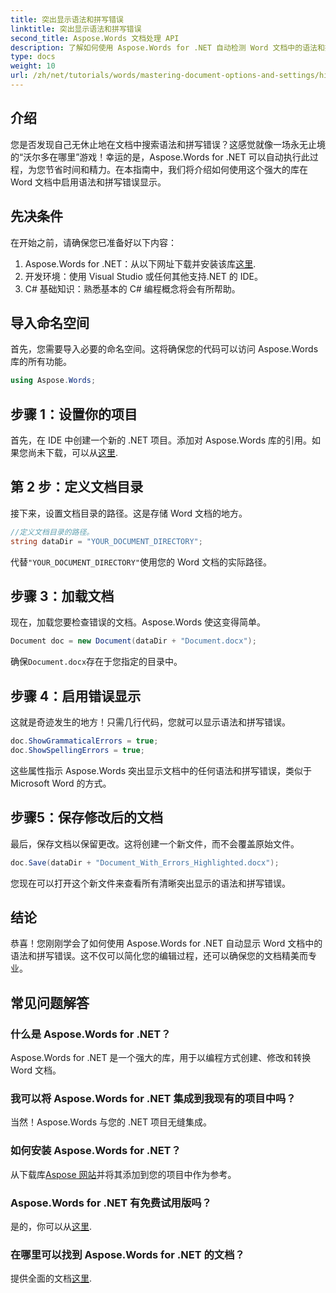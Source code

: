 ```yaml
---
title: 突出显示语法和拼写错误
linktitle: 突出显示语法和拼写错误
second_title: Aspose.Words 文档处理 API
description: 了解如何使用 Aspose.Words for .NET 自动检测 Word 文档中的语法和拼写错误。本分步指南。
type: docs
weight: 10
url: /zh/net/tutorials/words/mastering-document-options-and-settings/highlight-grammatical-and-spelling-errors/
---
```

## 介绍

您是否发现自己无休止地在文档中搜索语法和拼写错误？这感觉就像一场永无止境的“沃尔多在哪里”游戏！幸运的是，Aspose.Words for .NET 可以自动执行此过程，为您节省时间和精力。在本指南中，我们将介绍如何使用这个强大的库在 Word 文档中启用语法和拼写错误显示。

## 先决条件

在开始之前，请确保您已准备好以下内容：

1.  Aspose.Words for .NET：从以下网址下载并安装该库[这里](https://releases.aspose.com/words/net/).
2. 开发环境：使用 Visual Studio 或任何其他支持.NET 的 IDE。
3. C# 基础知识：熟悉基本的 C# 编程概念将会有所帮助。

## 导入命名空间

首先，您需要导入必要的命名空间。这将确保您的代码可以访问 Aspose.Words 库的所有功能。

```csharp
using Aspose.Words;
```

## 步骤 1：设置你的项目

首先，在 IDE 中创建一个新的 .NET 项目。添加对 Aspose.Words 库的引用。如果您尚未下载，可以从[这里](https://releases.aspose.com/words/net/).

## 第 2 步：定义文档目录

接下来，设置文档目录的路径。这是存储 Word 文档的地方。

```csharp
//定义文档目录的路径。
string dataDir = "YOUR_DOCUMENT_DIRECTORY";
```

代替`"YOUR_DOCUMENT_DIRECTORY"`使用您的 Word 文档的实际路径。

## 步骤 3：加载文档

现在，加载您要检查错误的文档。Aspose.Words 使这变得简单。

```csharp
Document doc = new Document(dataDir + "Document.docx");
```

确保`Document.docx`存在于您指定的目录中。

## 步骤 4：启用错误显示

这就是奇迹发生的地方！只需几行代码，您就可以显示语法和拼写错误。

```csharp
doc.ShowGrammaticalErrors = true;
doc.ShowSpellingErrors = true;
```

这些属性指示 Aspose.Words 突出显示文档中的任何语法和拼写错误，类似于 Microsoft Word 的方式。

## 步骤5：保存修改后的文档

最后，保存文档以保留更改。这将创建一个新文件，而不会覆盖原始文件。

```csharp
doc.Save(dataDir + "Document_With_Errors_Highlighted.docx");
```

您现在可以打开这个新文件来查看所有清晰突出显示的语法和拼写错误。

## 结论

恭喜！您刚刚学会了如何使用 Aspose.Words for .NET 自动显示 Word 文档中的语法和拼写错误。这不仅可以简化您的编辑过程，还可以确保您的文档精美而专业。

## 常见问题解答

### 什么是 Aspose.Words for .NET？
Aspose.Words for .NET 是一个强大的库，用于以编程方式创建、修改和转换 Word 文档。

### 我可以将 Aspose.Words for .NET 集成到我现有的项目中吗？
当然！Aspose.Words 与您的 .NET 项目无缝集成。

### 如何安装 Aspose.Words for .NET？
从下载库[Aspose 网站](https://releases.aspose.com/words/net/)并将其添加到您的项目中作为参考。

### Aspose.Words for .NET 有免费试用版吗？
是的，你可以从[这里](https://releases.aspose.com/).

### 在哪里可以找到 Aspose.Words for .NET 的文档？
提供全面的文档[这里](https://reference.aspose.com/words/net/).